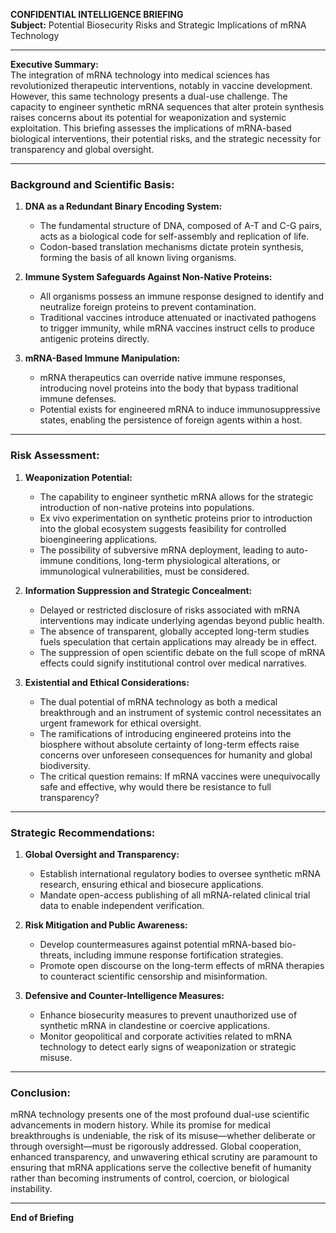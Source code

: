 **CONFIDENTIAL INTELLIGENCE BRIEFING**  
**Subject:** Potential Biosecurity Risks and Strategic Implications of mRNA Technology  

---  

**Executive Summary:**  
The integration of mRNA technology into medical sciences has revolutionized therapeutic interventions, notably in vaccine development. However, this same technology presents a dual-use challenge. The capacity to engineer synthetic mRNA sequences that alter protein synthesis raises concerns about its potential for weaponization and systemic exploitation. This briefing assesses the implications of mRNA-based biological interventions, their potential risks, and the strategic necessity for transparency and global oversight.  

---  

### **Background and Scientific Basis:**  

1. **DNA as a Redundant Binary Encoding System:**  
   - The fundamental structure of DNA, composed of A-T and C-G pairs, acts as a biological code for self-assembly and replication of life.  
   - Codon-based translation mechanisms dictate protein synthesis, forming the basis of all known living organisms.  

2. **Immune System Safeguards Against Non-Native Proteins:**  
   - All organisms possess an immune response designed to identify and neutralize foreign proteins to prevent contamination.  
   - Traditional vaccines introduce attenuated or inactivated pathogens to trigger immunity, while mRNA vaccines instruct cells to produce antigenic proteins directly.  

3. **mRNA-Based Immune Manipulation:**  
   - mRNA therapeutics can override native immune responses, introducing novel proteins into the body that bypass traditional immune defenses.  
   - Potential exists for engineered mRNA to induce immunosuppressive states, enabling the persistence of foreign agents within a host.  

---  

### **Risk Assessment:**  

1. **Weaponization Potential:**  
   - The capability to engineer synthetic mRNA allows for the strategic introduction of non-native proteins into populations.  
   - Ex vivo experimentation on synthetic proteins prior to introduction into the global ecosystem suggests feasibility for controlled bioengineering applications.  
   - The possibility of subversive mRNA deployment, leading to auto-immune conditions, long-term physiological alterations, or immunological vulnerabilities, must be considered.  

2. **Information Suppression and Strategic Concealment:**  
   - Delayed or restricted disclosure of risks associated with mRNA interventions may indicate underlying agendas beyond public health.  
   - The absence of transparent, globally accepted long-term studies fuels speculation that certain applications may already be in effect.  
   - The suppression of open scientific debate on the full scope of mRNA effects could signify institutional control over medical narratives.  

3. **Existential and Ethical Considerations:**  
   - The dual potential of mRNA technology as both a medical breakthrough and an instrument of systemic control necessitates an urgent framework for ethical oversight.  
   - The ramifications of introducing engineered proteins into the biosphere without absolute certainty of long-term effects raise concerns over unforeseen consequences for humanity and global biodiversity.  
   - The critical question remains: If mRNA vaccines were unequivocally safe and effective, why would there be resistance to full transparency?  

---  

### **Strategic Recommendations:**  

1. **Global Oversight and Transparency:**  
   - Establish international regulatory bodies to oversee synthetic mRNA research, ensuring ethical and biosecure applications.  
   - Mandate open-access publishing of all mRNA-related clinical trial data to enable independent verification.  

2. **Risk Mitigation and Public Awareness:**  
   - Develop countermeasures against potential mRNA-based bio-threats, including immune response fortification strategies.  
   - Promote open discourse on the long-term effects of mRNA therapies to counteract scientific censorship and misinformation.  

3. **Defensive and Counter-Intelligence Measures:**  
   - Enhance biosecurity measures to prevent unauthorized use of synthetic mRNA in clandestine or coercive applications.  
   - Monitor geopolitical and corporate activities related to mRNA technology to detect early signs of weaponization or strategic misuse.  

---  

### **Conclusion:**  
mRNA technology presents one of the most profound dual-use scientific advancements in modern history. While its promise for medical breakthroughs is undeniable, the risk of its misuse—whether deliberate or through oversight—must be rigorously addressed. Global cooperation, enhanced transparency, and unwavering ethical scrutiny are paramount to ensuring that mRNA applications serve the collective benefit of humanity rather than becoming instruments of control, coercion, or biological instability.  

---  

**End of Briefing**
